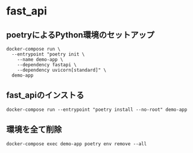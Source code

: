 # fast_api

## poetryによるPython環境のセットアップ

```
docker-compose run \
  --entrypoint "poetry init \
    --name demo-app \
    --dependency fastapi \
    --dependency uvicorn[standard]" \
  demo-app
```

## fast_apiのインストる
```
docker-compose run --entrypoint "poetry install --no-root" demo-app
```

## 環境を全て削除
```
docker-compose exec demo-app poetry env remove --all
```
